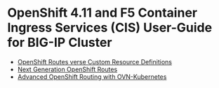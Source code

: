 # OpenShift 4.11 and F5 Container Ingress Services (CIS) User-Guide for BIG-IP Cluster

* [OpenShift Routes verse Custom Resource Definitions](https://github.com/mdditt2000/openshift-4-9/tree/main/route-vs-crd#readme)
* [Next Generation OpenShift Routes](https://github.com/mdditt2000/openshift-4-9/tree/main/next-gen-routes#readme)
* [Advanced OpenShift Routing with OVN-Kubernetes](https://github.com/mdditt2000/openshift-4-11/blob/main/ovn-kubernetes/README.md)
